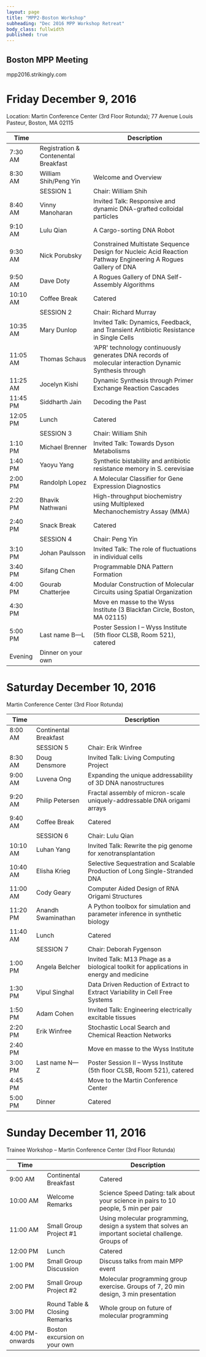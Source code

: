 ```yaml
---
layout: page
title: "MPP2-Boston Workshop"
subheading: "Dec 2016 MPP Workshop Retreat"
body_class: fullwidth
published: true
---
```


## Boston MPP Meeting

mpp2016.strikingly.com


# Friday December 9, 2016

Location: Martin Conference Center (3rd Floor Rotunda); 77 Avenue Louis Pasteur, Boston, MA 02115

|Time||Description|
|-|-|-|
|7:30 AM|Registration & Contenental Breakfast||
|8:30 AM|William Shih/Peng Yin |Welcome and Overview|
||SESSION 1|Chair: William Shih|
|8:40 AM|Vinny Manoharan |Invited Talk: Responsive and dynamic DNA-grafted colloidal particles|
|9:10 AM|Lulu Qian |A Cargo-sorting DNA Robot|
|9:30 AM|Nick Porubsky |Constrained Multistate Sequence Design for Nucleic Acid Reaction Pathway Engineering A Rogues Gallery of DNA ||Self-Assembly Algorithms|
|9:50 AM|Dave Doty |A Rogues Gallery of DNA Self-Assembly Algorithms|
|10:10 AM|Coffee Break|Catered|
||SESSION 2|Chair: Richard Murray|
|10:35 AM|Mary Dunlop |Invited Talk: Dynamics, Feedback, and Transient Antibiotic Resistance in Single Cells|
|11:05 AM|Thomas Schaus |‘APR' technology continuously generates DNA records of molecular interaction Dynamic Synthesis through ||Primer Exchange Reaction Cascades|
|11:25 AM|Jocelyn Kishi |Dynamic Synthesis through Primer Exchange Reaction Cascades|
|11:45 PM|Siddharth Jain |Decoding the Past|
|12:05 PM|Lunch|Catered|
||SESSION 3|Chair: William Shih|
|1:10 PM|Michael Brenner |Invited Talk: Towards Dyson Metabolisms|
|1:40 PM|Yaoyu Yang |Synthetic bistability and antibiotic resistance memory in S. cerevisiae|
|2:00 PM|Randolph Lopez |A Molecular Classifier for Gene Expression Diagnostics|
|2:20 PM|Bhavik Nathwani |High-throughput biochemistry using Multiplexed Mechanochemistry Assay (MMA)|
|2:40 PM|Snack Break|Catered|
||SESSION 4|Chair: Peng Yin|
|3:10 PM|Johan Paulsson |Invited Talk: The role of fluctuations in individual cells|
|3:40 PM|Sifang Chen |Programmable DNA Pattern Formation|
|4:00 PM|Gourab Chatterjee |Modular Construction of Molecular Circuits using Spatial Organization|
|4:30 PM||Move en masse to the Wyss Institute (3 Blackfan Circle, Boston, MA 02115)|
|5:00 PM|Last name B—L|Poster Session I – Wyss Institute (5th floor CLSB, Room 521), catered|
|Evening|Dinner on your own||

# Saturday December 10, 2016

Martin Conference Center (3rd Floor Rotunda)

|Time||Description|
|-|-|-|
|8:00 AM|Continental Breakfast||
||SESSION 5|Chair: Erik Winfree|
|8:30 AM|Doug Densmore|Invited Talk: Living Computing Project|
|9:00 AM|Luvena Ong|Expanding the unique addressability of 3D DNA nanostructures|
|9:20 AM|Philip Petersen|Fractal assembly of micron-scale uniquely-addressable DNA origami arrays|
|9:40 AM|Coffee Break|Catered|
||SESSION 6|Chair: Lulu Qian|
|10:10 AM|Luhan Yang|Invited Talk: Rewrite the pig genome for xenotransplantation|
|10:40 AM|Elisha Krieg|Selective Sequestration and Scalable Production of Long Single-Stranded DNA|
|11:00 AM|Cody Geary|Computer Aided Design of RNA Origami Structures|
|11:20 PM|Anandh Swaminathan|A Python toolbox for simulation and parameter inference in synthetic biology|
|11:40 AM|Lunch|Catered|
||SESSION 7|Chair: Deborah Fygenson|
|1:00 PM|Angela Belcher|Invited Talk: M13 Phage as a biological toolkit for applications in energy and medicine|
|1:30 PM|Vipul Singhal|Data Driven Reduction of Extract to Extract Variability in Cell Free Systems|
|1:50 PM|Adam Cohen|Invited Talk: Engineering electrically excitable tissues|
|2:20 PM|Erik Winfree|Stochastic Local Search and Chemical Reaction Networks|
|2:40 PM||Move en masse to the Wyss Institute|
|3:00 PM|Last name N—Z|Poster Session II – Wyss Institute (5th floor CLSB, Room 521), catered|
|4:45 PM||Move to the Martin Conference Center|
|5:00 PM|Dinner|Catered|

# Sunday December 11, 2016

Trainee Workshop – Martin Conference Center (3rd Floor Rotunda)

|Time||Description|
|-|-|-|
|9:00 AM|Continental Breakfast|Catered|
|10:00 AM|Welcome Remarks|Science Speed Dating: talk about your science in pairs to 10 people, 5 min per pair|
|11:00 AM|Small Group Project #1|Using molecular programming, design a system that solves an important societal challenge. Groups of ||7, 20 min design, 3 min presentation|
|12:00 PM|Lunch|Catered|
|1:00 PM|Small Group Discussion|Discuss talks from main MPP event|
|2:00 PM|Small Group Project #2|Molecular programming group exercise. Groups of 7, 20 min design, 3 min presentation|
|3:00 PM|Round Table & Closing Remarks|Whole group on future of molecular programming|
|4:00 PM-onwards|Boston excursion on your own||
